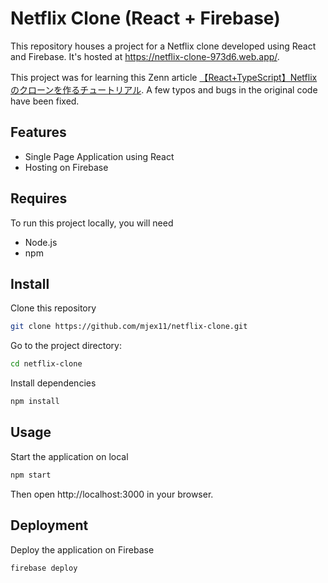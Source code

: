 # Netflix Clone (React + Firebase)

This repository houses a project for a Netflix clone developed using React and Firebase. It's hosted at https://netflix-clone-973d6.web.app/.

This project was for learning this Zenn article [【React+TypeScript】Netflixのクローンを作るチュートリアル](https://zenn.dev/gunners6518/books/4c4672f32dd100/viewer/e938fb).
A few typos and bugs in the original code have been fixed.

## Features

- Single Page Application using React
- Hosting on Firebase

## Requires

To run this project locally, you will need

- Node.js
- npm

## Install

Clone this repository

```bash
git clone https://github.com/mjex11/netflix-clone.git
```

Go to the project directory:

```bash
cd netflix-clone
```

Install dependencies

```bash
npm install
```

## Usage

Start the application on local

```bash
npm start
```

Then open http://localhost:3000 in your browser.

## Deployment

Deploy the application on Firebase

```bash
firebase deploy
```

